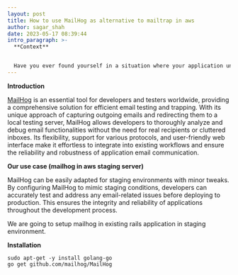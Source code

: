 ```yaml
---
layout: post
title: How to use MailHog as alternative to mailtrap in aws
author: sagar_shah
date: 2023-05-17 08:39:44
intro_paragraph: >-
  **Context**


  Have you ever found yourself in a situation where your application undergoes extensive testing, and your email testing and trapping activities unexpectedly exceed the generous free tier limit of 500 emails per month offered by Mailtrap? This predicament can pose a significant challenge for many of us. While some may consider halting the testing process (which is clearly not a viable option), or resorting to paid services, there exists a compelling alternative: MailHog comes to the rescue.
---
```

**Introduction**



[MailHog](https://github.com/mailhog/MailHog) is an essential tool for developers and testers worldwide, providing a comprehensive solution for efficient email testing and trapping. With its unique approach of capturing outgoing emails and redirecting them to a local testing server, MailHog allows developers to thoroughly analyze and debug email functionalities without the need for real recipients or cluttered inboxes. Its flexibility, support for various protocols, and user-friendly web interface make it effortless to integrate into existing workflows and ensure the reliability and robustness of application email communication.



**Our use case (mailhog in aws staging server)**

MailHog can be easily adapted for staging environments with minor tweaks. By configuring MailHog to mimic staging conditions, developers can accurately test and address any email-related issues before deploying to production. This ensures the integrity and reliability of applications throughout the development process.



We are going to setup mailhog in existing rails application in staging environment.



**Installation**

```shell
sudo apt-get -y install golang-go
go get github.com/mailhog/MailHog
```